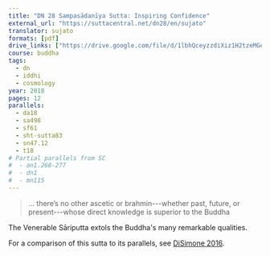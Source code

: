 ```yaml
---
title: "DN 28 Sampasādanīya Sutta: Inspiring Confidence"
external_url: "https://suttacentral.net/dn28/en/sujato"
translator: sujato
formats: [pdf]
drive_links: ["https://drive.google.com/file/d/1lbhQceyzzdiXiz1H2tzeMGeuXqUuMoWZ/view?usp=drivesdk"]
course: buddha
tags:
  - dn
  - iddhi
  - cosmology
year: 2018
pages: 12
parallels:
  - da18
  - sa498
  - sf61
  - sht-sutta83
  - sn47.12
  - t18
# Partial parallels from SC
#  - an1.268-277
#  - dn1
#  - mn115
---
```

  
> … there’s no other ascetic or brahmin---whether past, future, or present---whose direct knowledge is superior to the Buddha 

The Venerable Sāriputta extols the Buddha's many remarkable qualities.

For a comparison of this sutta to its parallels, see 
[DiSimone 2016](/content/articles/da16-comparison_disimone-c).
